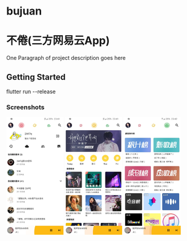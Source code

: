 # bujuan

# 不倦(三方网易云App)

One Paragraph of project description goes here

## Getting Started

flutter run --release


### Screenshots
<img src="https://github.com/2697a/bujuan-sixbugs/blob/master/screenshots/me.jpg" width="30%">
<img src="https://github.com/2697a/bujuan-sixbugs/blob/master/screenshots/find.jpg" width="30%">
<img src="https://github.com/2697a/bujuan-sixbugs/blob/master/screenshots/top.jpg" width="30%">



